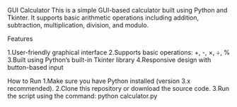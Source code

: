 GUI Calculator
This is a simple GUI-based calculator built using Python and Tkinter. It supports basic arithmetic operations including addition, subtraction, multiplication, division, and modulo.

Features

1.User-friendly graphical interface
2.Supports basic operations: +, -, ×, ÷, %
3.Built using Python’s built-in Tkinter library
4.Responsive design with button-based input

How to Run
1.Make sure you have Python installed (version 3.x recommended).
2.Clone this repository or download the source code.
3.Run the script using the command:
             python calculator.py

